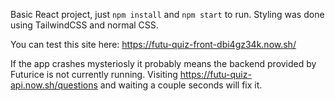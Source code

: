 Basic React project, just `npm install` and `npm start` to run.
Styling was done using TailwindCSS and normal CSS.

You can test this site here: https://futu-quiz-front-dbi4gz34k.now.sh/ 

If the app crashes mysteriosly it probably means the backend provided by Futurice is not currently running.
Visiting https://futu-quiz-api.now.sh/questions and waiting a couple seconds will fix it.
